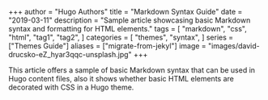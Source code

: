+++
author = "Hugo Authors"
title = "Markdown Syntax Guide"
date = "2019-03-11"
description = "Sample article showcasing basic Markdown syntax and formatting for HTML elements."
tags = [
    "markdown",
    "css",
    "html",
    "tag1",
    "tag2",
]
categories = [
    "themes",
    "syntax",
]
series = ["Themes Guide"]
aliases = ["migrate-from-jekyl"]
image = "images/david-drucsko-eZ_hyar3qqc-unsplash.jpg"
+++

This article offers a sample of basic Markdown syntax that can be used in Hugo content files, also it shows whether basic HTML elements are decorated with CSS in a Hugo theme.
